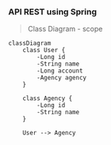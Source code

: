 ### API REST using Spring 


> Class Diagram - scope

``` mermaid
classDiagram
    class User {
        -Long id
        -String name
        -Long account
        -Agency agency
    }
    
    class Agency {
        -Long id
        -String name
    }

    User --> Agency
```
